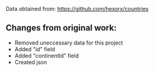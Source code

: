 Data obtained from: https://github.com/hexorx/countries

## Changes from original work:
- Removed uneccessary data for this project
- Added "id" field
- Added "continentId" field
- Created json
